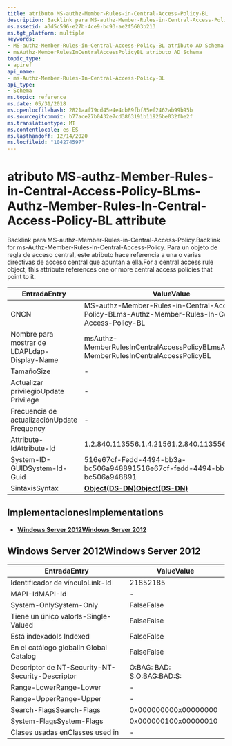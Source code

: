 ```yaml
---
title: atributo MS-authz-Member-Rules-in-Central-Access-Policy-BL
description: Backlink para MS-authz-Member-Rules-in-Central-Access-Policy. Para un objeto de regla de acceso central, este atributo hace referencia a una o varias directivas de acceso central que apuntan a ella.
ms.assetid: a3d5c596-e27b-4ce9-bc93-ae2f5603b213
ms.tgt_platform: multiple
keywords:
- MS-authz-Member-Rules-in-Central-Access-Policy-BL atributo AD Schema
- msAuthz-MemberRulesInCentralAccessPolicyBL atributo AD Schema
topic_type:
- apiref
api_name:
- ms-Authz-Member-Rules-In-Central-Access-Policy-BL
api_type:
- Schema
ms.topic: reference
ms.date: 05/31/2018
ms.openlocfilehash: 2821aaf79cd45e4e4db89fbf85ef2462ab99b95b
ms.sourcegitcommit: b77ace27b0432e7cd3863191b11926be032fbe2f
ms.translationtype: MT
ms.contentlocale: es-ES
ms.lasthandoff: 12/14/2020
ms.locfileid: "104274597"
---
```

# <a name="ms-authz-member-rules-in-central-access-policy-bl-attribute"></a><span data-ttu-id="6ebb9-106">atributo MS-authz-Member-Rules-in-Central-Access-Policy-BL</span><span class="sxs-lookup"><span data-stu-id="6ebb9-106">ms-Authz-Member-Rules-In-Central-Access-Policy-BL attribute</span></span>

<span data-ttu-id="6ebb9-107">Backlink para MS-authz-Member-Rules-in-Central-Access-Policy.</span><span class="sxs-lookup"><span data-stu-id="6ebb9-107">Backlink for ms-Authz-Member-Rules-In-Central-Access-Policy.</span></span> <span data-ttu-id="6ebb9-108">Para un objeto de regla de acceso central, este atributo hace referencia a una o varias directivas de acceso central que apuntan a ella.</span><span class="sxs-lookup"><span data-stu-id="6ebb9-108">For a central access rule object, this attribute references one or more central access policies that point to it.</span></span>



| <span data-ttu-id="6ebb9-109">Entrada</span><span class="sxs-lookup"><span data-stu-id="6ebb9-109">Entry</span></span> | <span data-ttu-id="6ebb9-110">Value</span><span class="sxs-lookup"><span data-stu-id="6ebb9-110">Value</span></span> |
|-------------------|---------------------------------------------------|
| <span data-ttu-id="6ebb9-111">CN</span><span class="sxs-lookup"><span data-stu-id="6ebb9-111">CN</span></span>                | <span data-ttu-id="6ebb9-112">MS-authz-Member-Rules-in-Central-Access-Policy-BL</span><span class="sxs-lookup"><span data-stu-id="6ebb9-112">ms-Authz-Member-Rules-In-Central-Access-Policy-BL</span></span> |
| <span data-ttu-id="6ebb9-113">Nombre para mostrar de LDAP</span><span class="sxs-lookup"><span data-stu-id="6ebb9-113">Ldap-Display-Name</span></span> | <span data-ttu-id="6ebb9-114">msAuthz-MemberRulesInCentralAccessPolicyBL</span><span class="sxs-lookup"><span data-stu-id="6ebb9-114">msAuthz-MemberRulesInCentralAccessPolicyBL</span></span>        |
| <span data-ttu-id="6ebb9-115">Tamaño</span><span class="sxs-lookup"><span data-stu-id="6ebb9-115">Size</span></span>              | \-                                                |
| <span data-ttu-id="6ebb9-116">Actualizar privilegio</span><span class="sxs-lookup"><span data-stu-id="6ebb9-116">Update Privilege</span></span>  | \-                                                |
| <span data-ttu-id="6ebb9-117">Frecuencia de actualización</span><span class="sxs-lookup"><span data-stu-id="6ebb9-117">Update Frequency</span></span>  | \-                                                |
| <span data-ttu-id="6ebb9-118">Attribute-Id</span><span class="sxs-lookup"><span data-stu-id="6ebb9-118">Attribute-Id</span></span>      | <span data-ttu-id="6ebb9-119">1.2.840.113556.1.4.2156</span><span class="sxs-lookup"><span data-stu-id="6ebb9-119">1.2.840.113556.1.4.2156</span></span>                           |
| <span data-ttu-id="6ebb9-120">System-ID-GUID</span><span class="sxs-lookup"><span data-stu-id="6ebb9-120">System-Id-Guid</span></span>    | <span data-ttu-id="6ebb9-121">516e67cf-Fedd-4494-bb3a-bc506a948891</span><span class="sxs-lookup"><span data-stu-id="6ebb9-121">516e67cf-fedd-4494-bb3a-bc506a948891</span></span>              |
| <span data-ttu-id="6ebb9-122">Sintaxis</span><span class="sxs-lookup"><span data-stu-id="6ebb9-122">Syntax</span></span>            | [<span data-ttu-id="6ebb9-123">**Object(DS-DN)**</span><span class="sxs-lookup"><span data-stu-id="6ebb9-123">**Object(DS-DN)**</span></span>](s-object-ds-dn.md)           |



## <a name="implementations"></a><span data-ttu-id="6ebb9-124">Implementaciones</span><span class="sxs-lookup"><span data-stu-id="6ebb9-124">Implementations</span></span>

-   [<span data-ttu-id="6ebb9-125">**Windows Server 2012**</span><span class="sxs-lookup"><span data-stu-id="6ebb9-125">**Windows Server 2012**</span></span>](#windows-server-2012)

## <a name="windows-server-2012"></a><span data-ttu-id="6ebb9-126">Windows Server 2012</span><span class="sxs-lookup"><span data-stu-id="6ebb9-126">Windows Server 2012</span></span>



| <span data-ttu-id="6ebb9-127">Entrada</span><span class="sxs-lookup"><span data-stu-id="6ebb9-127">Entry</span></span> | <span data-ttu-id="6ebb9-128">Value</span><span class="sxs-lookup"><span data-stu-id="6ebb9-128">Value</span></span> |
|------------------------|--------------|
| <span data-ttu-id="6ebb9-129">Identificador de vínculo</span><span class="sxs-lookup"><span data-stu-id="6ebb9-129">Link-Id</span></span>                | <span data-ttu-id="6ebb9-130">2185</span><span class="sxs-lookup"><span data-stu-id="6ebb9-130">2185</span></span>         |
| <span data-ttu-id="6ebb9-131">MAPI-Id</span><span class="sxs-lookup"><span data-stu-id="6ebb9-131">MAPI-Id</span></span>                | \-           |
| <span data-ttu-id="6ebb9-132">System-Only</span><span class="sxs-lookup"><span data-stu-id="6ebb9-132">System-Only</span></span>            | <span data-ttu-id="6ebb9-133">False</span><span class="sxs-lookup"><span data-stu-id="6ebb9-133">False</span></span>        |
| <span data-ttu-id="6ebb9-134">Tiene un único valor</span><span class="sxs-lookup"><span data-stu-id="6ebb9-134">Is-Single-Valued</span></span>       | <span data-ttu-id="6ebb9-135">False</span><span class="sxs-lookup"><span data-stu-id="6ebb9-135">False</span></span>        |
| <span data-ttu-id="6ebb9-136">Está indexado</span><span class="sxs-lookup"><span data-stu-id="6ebb9-136">Is Indexed</span></span>             | <span data-ttu-id="6ebb9-137">False</span><span class="sxs-lookup"><span data-stu-id="6ebb9-137">False</span></span>        |
| <span data-ttu-id="6ebb9-138">En el catálogo global</span><span class="sxs-lookup"><span data-stu-id="6ebb9-138">In Global Catalog</span></span>      | <span data-ttu-id="6ebb9-139">False</span><span class="sxs-lookup"><span data-stu-id="6ebb9-139">False</span></span>        |
| <span data-ttu-id="6ebb9-140">Descriptor de NT-Security-</span><span class="sxs-lookup"><span data-stu-id="6ebb9-140">NT-Security-Descriptor</span></span> | <span data-ttu-id="6ebb9-141">O:BAG: BAD: S:</span><span class="sxs-lookup"><span data-stu-id="6ebb9-141">O:BAG:BAD:S:</span></span> |
| <span data-ttu-id="6ebb9-142">Range-Lower</span><span class="sxs-lookup"><span data-stu-id="6ebb9-142">Range-Lower</span></span>            | \-           |
| <span data-ttu-id="6ebb9-143">Range-Upper</span><span class="sxs-lookup"><span data-stu-id="6ebb9-143">Range-Upper</span></span>            | \-           |
| <span data-ttu-id="6ebb9-144">Search-Flags</span><span class="sxs-lookup"><span data-stu-id="6ebb9-144">Search-Flags</span></span>           | <span data-ttu-id="6ebb9-145">0x00000000</span><span class="sxs-lookup"><span data-stu-id="6ebb9-145">0x00000000</span></span>   |
| <span data-ttu-id="6ebb9-146">System-Flags</span><span class="sxs-lookup"><span data-stu-id="6ebb9-146">System-Flags</span></span>           | <span data-ttu-id="6ebb9-147">0x00000010</span><span class="sxs-lookup"><span data-stu-id="6ebb9-147">0x00000010</span></span>   |
| <span data-ttu-id="6ebb9-148">Clases usadas en</span><span class="sxs-lookup"><span data-stu-id="6ebb9-148">Classes used in</span></span>        | \-           |



 

 




